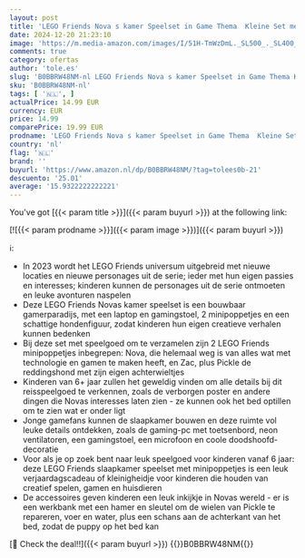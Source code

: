 ```yaml
---
layout: post
title: 'LEGO Friends Nova s kamer Speelset in Game Thema  Kleine Set met Zac Poppetje Speelgoed voor Meisjes en Jongens vanaf 6 jaar  2023 Personages  Cadeau voor Kinderen 41755'
date: 2024-12-20 21:23:10
image: 'https://m.media-amazon.com/images/I/51H-TmWzDmL._SL500_._SL400_.jpg'
comments: true
category: ofertas
author: 'tole.es'
slug: 'B0BBRW48NM-nl LEGO Friends Nova s kamer Speelset in Game Thema Kleine...'
sku: 'B0BBRW48NM-nl'
tags: [ '🇳🇱', ]
actualPrice: 14.99 EUR
currency: EUR
price: 14.99
comparePrice: 19.99 EUR
prodname: 'LEGO Friends Nova s kamer Speelset in Game Thema  Kleine Set met Zac Poppetje Speelgoed voor Meisjes en Jongens vanaf 6 jaar  2023 Personages  Cadeau voor Kinderen 41755'
country: 'nl'
flag: '🇳🇱'
brand: ''
buyurl: 'https://www.amazon.nl/dp/B0BBRW48NM/?tag=tolees0b-21'
descuento: '25.01'
average: '15.9322222222221'
---
```


You've got [{{< param title >}}]({{< param buyurl >}}) at the following link:

[![{{< param prodname >}}]({{< param image >}})]({{< param buyurl >}})

ℹ️:

- In 2023 wordt het LEGO Friends universum uitgebreid met nieuwe locaties en nieuwe personages uit de serie; ieder met hun eigen passies en interesses; kinderen kunnen de personages uit de serie ontmoeten en leuke avonturen naspelen
- Deze LEGO Friends Novas kamer speelset is een bouwbaar gamerparadijs, met een laptop en gamingstoel, 2 minipoppetjes en een schattige hondenfiguur, zodat kinderen hun eigen creatieve verhalen kunnen bedenken
- Bij deze set met speelgoed om te verzamelen zijn 2 LEGO Friends minipoppetjes inbegrepen: Nova, die helemaal weg is van alles wat met technologie en gamen te maken heeft, en Zac, plus Pickle de reddingshond met zijn eigen achterwieltjes
- Kinderen van 6+ jaar zullen het geweldig vinden om alle details bij dit reisspeelgoed te verkennen, zoals de verborgen poster en andere dingen die Novas interesses laten zien - ze kunnen ook het bed optillen om te zien wat er onder ligt
- Jonge gamefans kunnen de slaapkamer bouwen en deze ruimte vol leuke details ontdekken, zoals de gaming-pc met toetsenbord, neon ventilatoren, een gamingstoel, een microfoon en coole doodshoofd-decoratie
- Voor als je op zoek bent naar leuk speelgoed voor kinderen vanaf 6 jaar: deze LEGO Friends slaapkamer speelset met minipoppetjes is een leuk verjaardagscadeau of kleinigheidje voor kinderen die houden van creatief spelen, gamen en huisdieren
- De accessoires geven kinderen een leuk inkijkje in Novas wereld - er is een werkbank met een hamer en sleutel om de wielen van Pickle te repareren, voer en water, plus een schans aan de achterkant van het bed, zodat de puppy op het bed kan

[🛒 Check the deal!!]({{< param buyurl >}})
{{<world>}}B0BBRW48NM{{</world>}}
